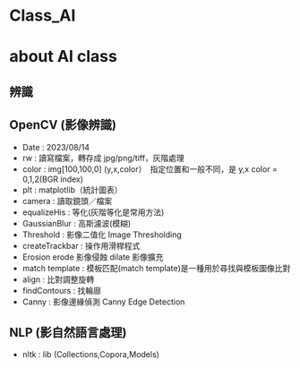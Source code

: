# Class_AI
# about AI class 

## 辨識
## OpenCV (影像辨識)
*   Date     : 2023/08/14
*   rw       : 讀寫檔案，轉存成 jpg/png/tiff，灰階處理
*   color    : img[100,100,0] (y,x,color）　指定位置和一般不同，是 y,x color = 0,1,2(BGR index)
*   plt      : matplotlib（統計圖表）
*   camera   : 讀取鏡頭／檔案
*   equalizeHis : 等化(灰階等化是常用方法)
*   GaussianBlur : 高斯濾波(模糊)
*   Threshold : 影像二值化 Image Thresholding
*   createTrackbar : 操作用滑桿程式
*   Erosion  erode 影像侵蝕 dilate 影像擴充
*   match template : 模板匹配(match template)是一種用於尋找與模板圖像比對
*   align : 比對調整旋轉
*   findContours : 找輪廍
*   Canny : 影像邊緣偵測 Canny Edge Detection

## NLP (影自然語言處理)
*   nltk : lib (Collections,Copora,Models)
